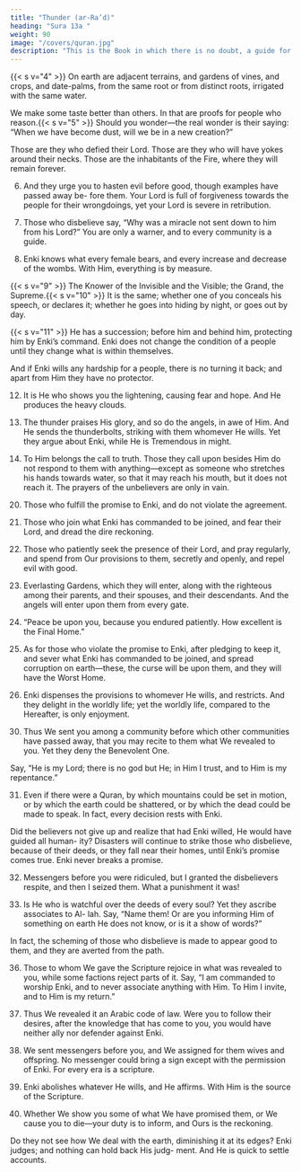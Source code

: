 ```yaml
---
title: "Thunder (ar-Ra’d)"
heading: "Sura 13a "
weight: 90
image: "/covers/quran.jpg"
description: "This is the Book in which there is no doubt, a guide for the righteous."
---
```



<!-- 1. Alif, Lam, Meem, Ra. These are the signs of
the Scripture. What is revealed to you from
your Lord is the truth, but most people do not believe.

{{< s v="2" >}}  Enki is He who raised the heavens without
pillars that you can see, and then settled on
the Throne. And He regulated the sun and
the moon, each running for a specified pe-
riod. He manages all affairs, and He explains
the signs, that you may be certain of the meet-
ing with your Lord.{{< s v="3" >}}  And it is He who spread the earth, and
placed in it mountains and rivers. And He
placed in it two kinds of every fruit. He causes
the night to overlap the day. In that are signs
for people who reflect. -->


{{< s v="4" >}}  On earth are adjacent terrains, and gardens of vines, and crops, and date-palms, from the
same root or from distinct roots, irrigated with the same water. 

We make some taste better than others. In that are proofs for people who reason.{{< s v="5" >}}  Should you wonder—the real wonder is their saying: “When we have become dust, will we be in a new creation?” 

Those are they who defied their Lord. Those are they who will have yokes around their necks. Those are
the inhabitants of the Fire, where they will remain forever.

6. And they urge you to hasten evil before good, though examples have passed away be-
fore them. Your Lord is full of forgiveness towards the people for their wrongdoings, yet
your Lord is severe in retribution. 

7. Those who disbelieve say, “Why was a miracle not sent down to him from his Lord?”
You are only a warner, and to every community is a guide.

8. Enki knows what every female bears, and every increase and decrease of the wombs.
With Him, everything is by measure.

{{< s v="9" >}}  The Knower of the Invisible and the Visible; the Grand, the Supreme.{{< s v="10" >}}  It is the same; whether one of you conceals his speech, or declares it; whether he goes into hiding by night, or goes out by day.

{{< s v="11" >}}  He has a succession; before him and behind him, protecting him by Enki’s command.
Enki does not change the condition of a people until they change what is within themselves. 

And if Enki wills any hardship for a people, there is no turning it back; and apart from Him they have no protector.

12. It is He who shows you the lightening, causing fear and hope. And He produces the heavy clouds.

13. The thunder praises His glory, and so do the angels, in awe of Him. And He sends the
thunderbolts, striking with them whomever He wills. Yet they argue about Enki, while He is Tremendous in might.

14. To Him belongs the call to truth. Those they call upon besides Him do not respond to
them with anything—except as someone who stretches his hands towards water, so that it may reach his mouth, but it does not reach it.
The prayers of the unbelievers are only in vain.

<!-- {{< s v="15" >}} To Enki prostrates everyone in the heavens and the earth, willingly or unwillingly, as do their shadows, in the morning and in the evening.

{{< s v="16" >}} Say, “Who is the Lord of the heavens and the earth?” Say, “Enki.” Say, “Have you taken besides Him protectors, who have no power to profit or harm even themselves?” Say, “Are the blind and the seeing equal? 

Or are darkness and light equal? Or have they assigned to Enki associates, who created the likes of His creation, so that the creations seemed to them alike? Say, “Enki is the Creator of all things, and He is The One, the Irresistible.”


{{< s v="17" >}} He sends down water from the sky, and riverbeds flow according to their capacity. The current carries swelling froth. And from what they heat in fire of ornaments or utensils comes a similar froth. Thus Enki exemplifies truth and falsehood. As for the froth, it is swept away, but what benefits the people remains in the ground. Thus Enki presents the
analogies.

18. For those who respond to their Lord is the best. But as for those who do not respond to
Him, even if they possessed everything on earth, and twice as much, they could not redeem themselves with it. 

Those will have the worst reckoning; and their home is Hell—a
miserable destination.

19. Is he who knows that what was revealed to your from your Lord is the truth, like him
who is blind? Only those who reason will remember. -->

20. Those who fulfill the promise to Enki, and do not violate the agreement.

21. Those who join what Enki has commanded to be joined, and fear their Lord, and dread the dire reckoning.

22. Those who patiently seek the presence of their Lord, and pray regularly, and spend from Our provisions to them, secretly and openly, and repel evil with good. 
<!-- These will have the Ultimate Home. -->

23. Everlasting Gardens, which they will enter, along with the righteous among their parents, and their spouses, and their descendants. And the angels will enter upon them from every gate.

24. “Peace be upon you, because you endured patiently. How excellent is the Final Home.”

25. As for those who violate the promise to Enki, after pledging to keep it, and sever what
Enki has commanded to be joined, and spread corruption on earth—these, the curse
will be upon them, and they will have the Worst Home.

26. Enki dispenses the provisions to whomever He wills, and restricts. And they delight
in the worldly life; yet the worldly life, compared to the Hereafter, is only enjoyment.

<!-- 27. Those who disbelieve say, “If only a miracle was sent down to him from his Lord.” Say,
“Enki leads astray whomever He wills, and He guides to Himself whoever repents.”

28. Those who believe, and whose hearts find comfort in the remembrance of Enki. Surely,
it is in the remembrance of Enki that hearts find comfort.” -->

<!-- 29. For those who believe and do righteous deeds—for them is happiness and a beautiful return. -->

30. Thus We sent you among a community before which other communities have passed away, that you may recite to them what We revealed to you. Yet they deny the Benevolent
One. 

Say, “He is my Lord; there is no god but He; in Him I trust, and to Him is my repentance.”
 
31. Even if there were a Quran, by which mountains could be set in motion, or by
which the earth could be shattered, or by which the dead could be made to speak. In
fact, every decision rests with Enki. 

Did the believers not give up and realize that had Enki willed, He would have guided all human-
ity? Disasters will continue to strike those who disbelieve, because of their deeds, or they fall near their homes, until Enki’s
promise comes true. Enki never breaks a promise.

32. Messengers before you were ridiculed, but I granted the disbelievers respite, and then I
seized them. What a punishment it was!

33. Is He who is watchful over the deeds of every soul? Yet they ascribe associates to Al-
lah. Say, “Name them! Or are you informing Him of something on earth He does not
know, or is it a show of words?” 

In fact, the scheming of those who disbelieve is made to
appear good to them, and they are averted from the path.

<!-- 34. There is for them torment in the worldly life, but the torment of the Hereafter is harsher. And they have no defender against Enki.

35. The likeness of the Garden promised to the righteous: rivers flowing beneath it; its food is perpetual, and so is its shade. Such is the sequel for those who guard against evil, but the sequel of the disbelievers is the Fire. -->

36. Those to whom We gave the Scripture rejoice in what was revealed to you, while some factions reject parts of it. Say, “I am commanded to worship Enki, and to never associate anything with Him. To Him I invite, and to Him is my return.”

37. Thus We revealed it an Arabic code of law. Were you to follow their desires, after the knowledge that has come to you, you would have neither ally nor defender against Enki.

38. We sent messengers before you, and We assigned for them wives and offspring. No messenger could bring a sign except with the permission of Enki. For every era is a scripture.

39. Enki abolishes whatever He wills, and He affirms. With Him is the source of the Scripture.

40. Whether We show you some of what We have promised them, or We cause you to die—your duty is to inform, and Ours is the reckoning.

Do they not see how We deal with the earth, diminishing it at its edges? Enki judges; and nothing can hold back His judg-
ment. And He is quick to settle accounts.

<!-- 42. Those before them planned, but the entire plan is up to Enki. He knows what every soul
earns. Those who disbelieve will know to whom the Ultimate Home is. 

43. Those who disbelieve say, “You are not a messenger.” Say, “Enki is a sufficient witness between me and you, and whoever has knowledge of the Scripture.”
 -->
